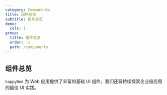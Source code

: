 ```yaml
---
category: Components
title: 组件总览
subtitle: 组件总览
demo:
  cols: 1
group:
  title: 组件总览
  order: -1
  path: /components
---
```


## 组件总览
`happyBee` 为 Web 应用提供了丰富的基础 UI 组件，我们还将持续探索企业级应用的最佳 UI 实践。